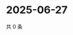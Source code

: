 # 2025-06-27

共 0 条

<!-- BEGIN ZHIHUQUESTIONS -->
<!-- 最后更新时间 Fri Jun 27 2025 22:11:33 GMT+0800 (China Standard Time) -->

<!-- END ZHIHUQUESTIONS -->
